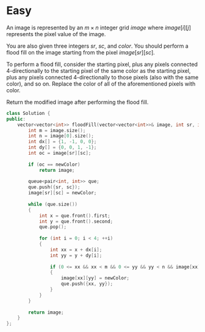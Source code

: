 # Easy

An image is represented by an $m \times n$ integer grid $image$ where $image[i][j]$ represents the pixel value of the image.

You are also given three integers $sr$, $sc$, and $color$. You should perform a flood fill on the image starting from the pixel $image[sr][sc]$.

To perform a flood fill, consider the starting pixel, plus any pixels connected 4-directionally to the starting pixel of the same color as the starting pixel, plus any pixels connected 4-directionally to those pixels (also with the same color), and so on. Replace the color of all of the aforementioned pixels with color.

Return the modified image after performing the flood fill.

```cpp
class Solution {
public:
    vector<vector<int>> floodFill(vector<vector<int>>& image, int sr, int sc, int newColor) {
        int m = image.size();
        int n = image[0].size();
        int dx[] = {1, -1, 0, 0};
        int dy[] = {0, 0, 1, -1}; 
        int oc = image[sr][sc];
        
        if (oc == newColor)
            return image;
        
        queue<pair<int, int>> que;
        que.push({sr, sc});
        image[sr][sc] = newColor;
        
        while (que.size())
        {
            int x = que.front().first;
            int y = que.front().second;
            que.pop();
            
            for (int i = 0; i < 4; ++i)
            {
                int xx = x + dx[i];
                int yy = y + dy[i];
                
                if (0 <= xx && xx < m && 0 <= yy && yy < n && image[xx][yy] == oc)
                {
                    image[xx][yy] = newColor;
                    que.push({xx, yy});
                }
            }
        }
        
        return image;
    }
};
```
